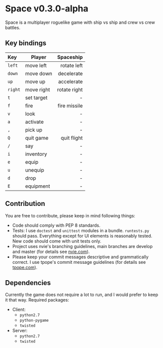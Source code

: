 # Space v0.3.0-alpha

Space is a multiplayer roguelike game with ship vs ship and crew vs crew
battles. 

## Key bindings

| Key     | Player      | Spaceship    |
| :------ | ----------- | -----------: |
| `left`  | move left   | rotate left  |
| `down`  | move down   | decelerate   |
| `up`    | move up     | accelerate   |
| `right` | move right  | rotate right |
| `t`     | set target  | -            |
| `f`     | fire        | fire missile |
| `v`     | look        | -            |
| `a`     | activate    | -            |
| `,`     | pick up     | -            |
| `Q`     | quit game   | quit flight  |
| `/`     | say         | -            |
| `i`     | inventory   | -            |
| `e`     | equip       | -            |
| `u`     | unequip     | -            |
| `d`     | drop        | -            |
| `E`     | equipment   | -            |

## Contribution

You are free to contribute, please keep in mind following things:
* Code should comply with PEP 8 standards.
* Tests: I use `doctest` and `unittest` modules in a bundle. `runtests.py`
should pass. Everything except for UI elements is reasonably tested. New code
should come with unit tests only.
* Project uses nvie's branching guidelines, main branches are develop and
master (for details see
[nvie.com](http://nvie.com/posts/a-successful-git-branching-model)).
* Please keep your commit messages descriptive and grammatically correct. I
use tpope's commit message guidelines (for details see
[tpope.com](http://www.tpope.net/node/106)).

## Dependencies

Currently the game does not require a lot to run, and I would prefer to keep
it that way. Required packages:

* Client:
    * `python2.7`
    * `python-pygame`
    * `twisted`
* Server:
    * `python2.7`
    * `twisted`
